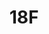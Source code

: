 ---
# This topic lives at
# https://digital.gov/topics/18f

# Topic Title
title: "18F"

# description — keep it short and clear
# summary: ""

# Weight
weight: 1

# For more information on managing topics,
# see https://github.com/GSA/digitalgov.gov/wiki/topics
---